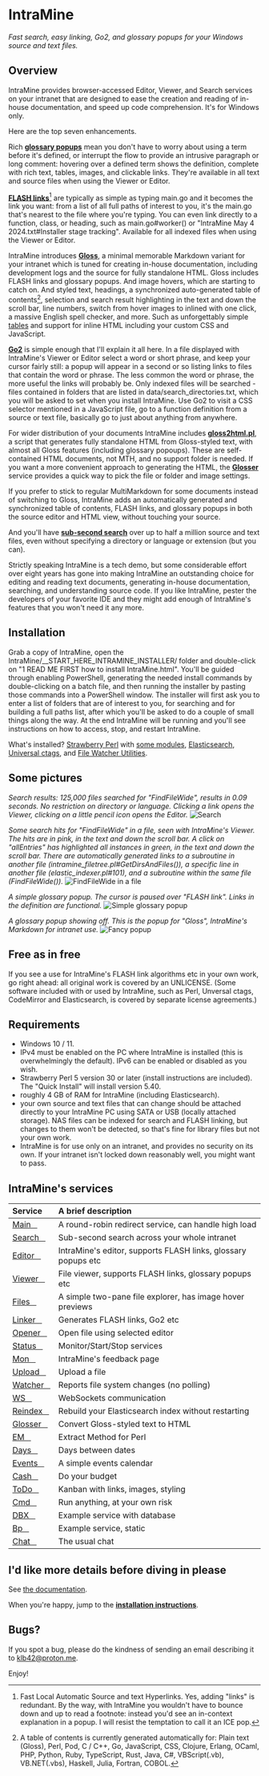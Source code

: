 # IntraMine

*Fast search, easy linking, Go2, and glossary popups for your Windows source and text files.*


## Overview

IntraMine provides browser-accessed Editor, Viewer, and Search services on your intranet that are designed to ease the creation and reading of in-house documentation, and speed up code comprehension. It's for Windows only.

Here are the top seven enhancements.

Rich [**glossary popups**](https://htmlpreview.github.io/?https://github.com/KLB7/IntraMine/blob/master/Documentation/Glossary%20popups.html) mean you don't have to worry about using a term before it's defined, or interrupt the flow to provide an intrusive paragraph or long comment: hovering over a defined term shows the definition, complete with rich text, tables, images, and clickable links. They're available in all text and source files when using the Viewer or Editor.

[**FLASH links**](https://htmlpreview.github.io/?https://github.com/KLB7/IntraMine/blob/master/Documentation/FLASH%20Links.html)[^1] are typically as simple as typing main.go and it becomes the link you want: from a list of all full paths of interest to you, it's the main.go that's nearest to the file where you're typing. You can even link directly to a function, class, or heading, such as main.go#worker() or "IntraMine May 4 2024.txt#Installer stage tracking". Available for all indexed files when using the Viewer or Editor.

IntraMine introduces [**Gloss**](https://htmlpreview.github.io/?https://github.com/KLB7/IntraMine/blob/master/Documentation/Gloss.html), a minimal memorable Markdown variant for your intranet which is tuned for creating in-house documentation, including development logs and the source for fully standalone HTML. Gloss includes FLASH links and glossary popups. And image hovers, which are starting to catch on. And styled text, headings, a synchronized auto-generated table of contents[^2], selection and search result highlighting in the text and down the scroll bar, line numbers, switch from hover images to inlined with one click, a massive English spell checker, and more. Such as unforgettably simple [tables](https://htmlpreview.github.io/?https://github.com/KLB7/IntraMine/blob/master/Documentation/Gloss.html#Tables) and support for inline HTML including your custom CSS and JavaScript.

[**Go2**](https://htmlpreview.github.io/?https://github.com/KLB7/IntraMine/blob/master/Documentation/Go2.html) is simple enough that I'll explain it all here. In a file displayed with IntraMine's Viewer or Editor select a word or short phrase, and keep your cursor fairly still: a popup will appear in a second or so listing links to files that contain the word or phrase. The less common the word or phrase, the more useful the links will probably be. Only indexed files will be searched - files contained in folders that are listed in data/search_directories.txt, which you will be asked to set when you install IntraMine. Use Go2 to visit a CSS selector mentioned in a JavaScript file, go to a function definition from a source or text file, basically go to just about anything from anywhere.

For wider distribution of your documents IntraMine includes [**gloss2html.pl**](https://htmlpreview.github.io/?https://github.com/KLB7/IntraMine/blob/master/Documentation/gloss2html.pl%20for%20standalone%20Gloss%20files.html), a script that generates fully standalone HTML from Gloss-styled text, with almost all Gloss features (including glossary popoups). These are self-contained HTML documents, not MTH, and no support folder is needed. If you want a more convenient approach to generating the HTML, the [**Glosser**](https://htmlpreview.github.io/?https://github.com/KLB7/IntraMine/blob/master/Documentation/Glosser.html) service provides a quick way to pick the file or folder and image settings.

If you prefer to stick to regular MultiMarkdown for some documents instead of switching to Gloss, IntraMine adds an automatically generated and synchronized table of contents, FLASH links, and glossary popups in both the source editor and HTML view, without touching your source.

And you'll have [**sub-second search**](https://htmlpreview.github.io/?https://github.com/KLB7/IntraMine/blob/master/Documentation/Searching.html) over up to half a million source and text files, even without specifying a directory or language or extension (but you can).

Strictly speaking IntraMine is a tech demo, but some considerable effort over eight years has gone into making IntraMine an outstanding choice for editing and reading text documents, generating in-house documentation, searching, and understanding source code. If you like IntraMine, pester the developers of your favorite IDE and they might add enough of IntraMine's features that you won't need it any more.

## Installation

Grab a copy of IntraMine, open the IntraMine/\__START_HERE_INTRAMINE_INSTALLER/ folder and double-click on "1 READ ME FIRST how to install IntraMine.html". You'll be guided through enabling PowerShell, generating the needed install commands by double-clicking on a batch file, and then running the installer by pasting those commands into a PowerShell window. The installer will first ask you to enter a list of folders that are of interest to you, for searching and for building a full paths list, after which you'll be asked to do a couple of small things along the way. At the end IntraMine will be running and you'll see instructions on how to access, stop, and restart IntraMine.

What's installed? [Strawberry Perl](https://strawberryperl.com) with [some modules](https://htmlpreview.github.io/?https://github.com/KLB7/IntraMine/blob/master/Documentation/IntraMine%20initial%20install.html#One%20by%20one), [Elasticsearch](https://www.elastic.co/), [Universal ctags](https://github.com/universal-ctags), and [File Watcher Utilities](https://sourceforge.net/projects/fwutilities).

## Some pictures

_Search results: 125,000 files searched for "FindFileWide", results in 0.09 seconds. No restriction on directory or language. Clicking a link opens the Viewer, clicking on a little pencil icon opens the Editor._
![Search](https://github.com/KLB7/IntraMine/blob/master/Documentation/images/Search1.png)


_Some search hits for "FindFileWide" in a file, seen with IntraMine's Viewer. The hits are in pink, in the text and down the scroll bar. A click on "allEntries" has highlighted all instances in green, in the text and down the scroll bar. There are automatically generated links to a subroutine in another file (intramine_filetree.pl#GetDirsAndFiles()), a specific line in another file (elastic_indexer.pl#101), and a subroutine within the same file (FindFileWide())._
![FindFileWide in a file](https://github.com/KLB7/IntraMine/blob/master/Documentation/images/2020-05-04%2016_22_47-win_wide_filepaths.pm.png)


_A simple glossary popup. The cursor is paused over "FLASH link". Links in the definition are functional._
![Simple glossary popup](https://github.com/KLB7/IntraMine/blob/master/Documentation/images/FLASH_pop.png)


_A glossary popup showing off. This is the popup for "Gloss", IntraMine's Markdown for intranet use._
![Fancy popup](https://github.com/KLB7/IntraMine/blob/master/Documentation/images/gloss1.png)


## Free as in free
If you see a use for IntraMine's FLASH link algorithms etc in your own work, go right ahead: all original work is covered by an UNLICENSE. (Some software included with or used by IntraMine, such as Perl, Unversal ctags, CodeMirror and Elasticsearch, is covered by separate license agreements.)

## Requirements

 - Windows 10 / 11.
 - IPv4 must be enabled on the PC where IntraMine is installed (this is overwhelmingly the default). IPv6 can be enabled or disabled as you wish.
 - Strawberry Perl 5 version 30 or later (install instructions are included). The "Quick Install" will install version 5.40.
 - roughly 4 GB of RAM for IntraMine (including Elasticsearch).
 - your own source and text files that can change should be attached directly to your IntraMine PC using SATA or USB (locally attached storage). NAS files can be indexed for search and FLASH linking, but changes to them won't be detected, so that's fine for library files but not your own work.
 - IntraMine is for use only on an intranet, and provides no security on its own. If your intranet isn't locked down reasonably well, you might want to pass.
 
## IntraMine's services

| Service&nbsp;&nbsp;&nbsp; | A brief description |
| :------ | :----- |
| [Main&nbsp;&nbsp;&nbsp;](https://htmlpreview.github.io/?https://github.com/KLB7/IntraMine/blob/master/Documentation/IntraMine%20Main.html) | A round-robin redirect service, can handle high load |
| [Search&nbsp;&nbsp;&nbsp;](https://htmlpreview.github.io/?https://github.com/KLB7/IntraMine/blob/master/Documentation/Search.html) | Sub-second search across your whole intranet |
| [Editor&nbsp;&nbsp;&nbsp;](https://htmlpreview.github.io/?https://github.com/KLB7/IntraMine/blob/master/Documentation/Editor.html) | IntraMine's editor, supports FLASH links, glossary popups etc |
| [Viewer&nbsp;&nbsp;&nbsp;](https://htmlpreview.github.io/?https://github.com/KLB7/IntraMine/blob/master/Documentation/Viewer.html) | File viewer, supports FLASH links, glossary popups etc |
| [Files&nbsp;&nbsp;&nbsp;](https://htmlpreview.github.io/?https://github.com/KLB7/IntraMine/blob/master/Documentation/Files.html) | A simple two-pane file explorer, has image hover previews |
| [Linker&nbsp;&nbsp;&nbsp;](https://htmlpreview.github.io/?https://github.com/KLB7/IntraMine/blob/master/Documentation/Linker.html) | Generates FLASH links, Go2 etc |
| [Opener&nbsp;&nbsp;&nbsp;](https://htmlpreview.github.io/?https://github.com/KLB7/IntraMine/blob/master/Documentation/Opener.html) | Open file using selected editor |
| [Status&nbsp;&nbsp;&nbsp;](https://htmlpreview.github.io/?https://github.com/KLB7/IntraMine/blob/master/Documentation/Status.html) | Monitor/Start/Stop services |
| [Mon&nbsp;&nbsp;&nbsp;](https://htmlpreview.github.io/?https://github.com/KLB7/IntraMine/blob/master/Documentation/Mon.html) | IntraMine's feedback page |
| [Upload&nbsp;&nbsp;&nbsp;](https://htmlpreview.github.io/?https://github.com/KLB7/IntraMine/blob/master/Documentation/Upload.html) | Upload a file |
| [Watcher&nbsp;&nbsp;&nbsp;](https://htmlpreview.github.io/?https://github.com/KLB7/IntraMine/blob/master/Documentation/FILEWATCHER.html) | Reports file system changes (no polling) |
| [WS&nbsp;&nbsp;&nbsp;](https://htmlpreview.github.io/?https://github.com/KLB7/IntraMine/blob/master/Documentation/WS.html) | WebSockets communication |
| [Reindex&nbsp;&nbsp;&nbsp;](https://htmlpreview.github.io/?https://github.com/KLB7/IntraMine/blob/master/Documentation/Reindex.html) | Rebuild your Elasticsearch index without restarting |
| [Glosser&nbsp;&nbsp;&nbsp;](https://htmlpreview.github.io/?https://github.com/KLB7/IntraMine/blob/master/Documentation/Glosser.html) | Convert Gloss-styled text to HTML |
| [EM&nbsp;&nbsp;&nbsp;](https://htmlpreview.github.io/?https://github.com/KLB7/IntraMine/blob/master/Documentation/EM.html) | Extract Method for Perl |
| [Days&nbsp;&nbsp;&nbsp;](https://htmlpreview.github.io/?https://github.com/KLB7/IntraMine/blob/master/Documentation/Other%20services.html) | Days between dates |
| [Events&nbsp;&nbsp;&nbsp;](https://htmlpreview.github.io/?https://github.com/KLB7/IntraMine/blob/master/Documentation/Other%20services.html) | A simple events calendar |
| [Cash&nbsp;&nbsp;&nbsp;](https://htmlpreview.github.io/?https://github.com/KLB7/IntraMine/blob/master/Documentation/Other%20services.html) | Do your budget |
| [ToDo&nbsp;&nbsp;&nbsp;](https://htmlpreview.github.io/?https://github.com/KLB7/IntraMine/blob/master/Documentation/ToDo.html) | Kanban with links, images, styling |
| [Cmd&nbsp;&nbsp;&nbsp;](https://htmlpreview.github.io/?https://github.com/KLB7/IntraMine/blob/master/Documentation/Cmd.html) | Run anything, at your own risk |
| [DBX&nbsp;&nbsp;&nbsp;](https://htmlpreview.github.io/?https://github.com/KLB7/IntraMine/blob/master/Documentation/DBX.html) | Example service with database |
| [Bp&nbsp;&nbsp;&nbsp;](https://htmlpreview.github.io/?https://github.com/KLB7/IntraMine/blob/master/Documentation/Bp.html) | Example service, static |
| [Chat&nbsp;&nbsp;&nbsp;](https://htmlpreview.github.io/?https://github.com/KLB7/IntraMine/blob/master/Documentation/Chat.html) | The usual chat |

## I'd like more details before diving in please

See [the documentation](https://htmlpreview.github.io/?https://github.com/KLB7/IntraMine/blob/master/Documentation/contents.html).

When you're happy, jump to the [**installation instructions**](https://htmlpreview.github.io/?https://github.com/KLB7/IntraMine/blob/master/__START_HERE_INTRAMINE_INSTALLER/1%20READ%20ME%20FIRST%20how%20to%20install%20IntraMine.html).

## Bugs?

If you spot a bug, please do the kindness of sending an email describing it to klb42@proton.me.

Enjoy!

[^1]: Fast Local Automatic Source and text Hyperlinks. Yes, adding "links" is redundant. By the way, with IntraMine you wouldn't have to bounce down and up to read a footnote: instead you'd see an in-context explanation in a popup. I will resist the temptation to call it an ICE pop.

[^2]: A table of contents is currently generated automatically for: Plain text (Gloss), Perl, Pod, C / C++, Go, JavaScript, CSS, Clojure, Erlang, OCaml, PHP, Python, Ruby, TypeScript, Rust, Java, C#, VBScript(.vb), VB.NET(.vbs), Haskell, Julia, Fortran, COBOL.
